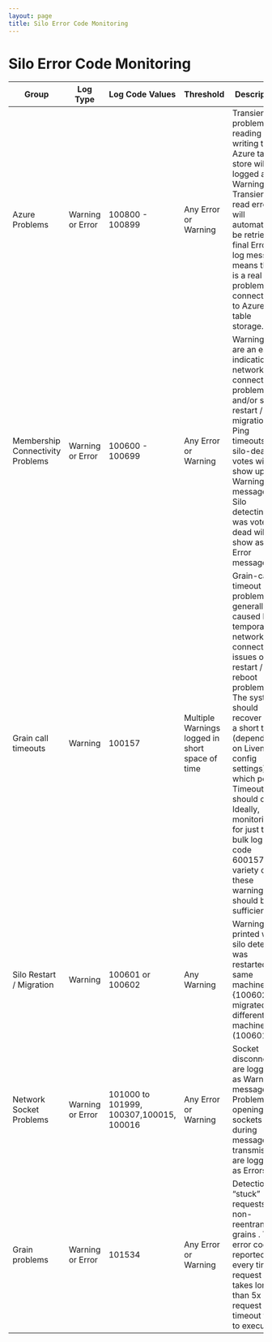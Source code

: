 ```yaml
---
layout: page
title: Silo Error Code Monitoring
---
```


# Silo Error Code Monitoring

| Group                            | Log Type         | Log Code Values                         | Threshold                                       | Description                                                                                                                                                                                                                                                                                                                                                   |
| -------------------------------- | ---------------- | --------------------------------------- | ----------------------------------------------- | ------------------------------------------------------------------------------------------------------------------------------------------------------------------------------------------------------------------------------------------------------------------------------------------------------------------------------------------------------------- |
| Azure Problems                   | Warning or Error | 100800 - 100899                         | Any Error or Warning                            | Transient problems reading or writing to Azure table store will be logged as Warning. Transient read errors will automatically be retried. A final Error log message means there is a real problem connecting to Azure table storage.                                                                                                                         |
| Membership Connectivity Problems | Warning or Error | 100600 - 100699                         | Any Error or Warning                            | Warning logs are an early indication of network connectivity problems and/or silo restart / migration. Ping timeouts and silo-dead votes will show up as Warning messages. Silo detecting it was voted dead will show as Error message.                                                                                                                       |
| Grain call timeouts              | Warning          | 100157                                  | Multiple Warnings logged in short space of time | Grain-call timeout problems are generally caused by temporary network connectivity issues or silo restart / reboot problems. The system should recover after a short time (depending on Liveness config settings) at which point Timeouts should clear. Ideally, monitoring for just the bulk log code 600157 variety of these warnings should be sufficient. |
| Silo Restart / Migration         | Warning          | 100601 or 100602                        | Any Warning                                     | Warning printed when silo detects it was restarted on same machine {100602) or migrated to different machine (100601)                                                                                                                                                                                                                                         |
| Network Socket Problems          | Warning or Error | 101000 to 101999, 100307,100015, 100016 | Any Error or Warning                            | Socket disconnects are logged as Warning messages. Problems opening sockets or during message transmission are logged as Errors.                                                                                                                                                                                                                              |
| Grain problems                   | Warning or Error | 101534                                  | Any Error or Warning                            | Detection of “stuck” requests for non-reentrant grains . The error code is reported every time a request takes longer than 5x request timeout time to execute.                                                                                                                                                                                                |

